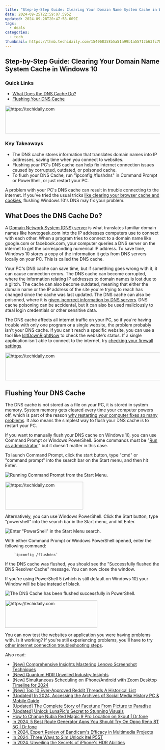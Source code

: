 ```yaml
---
title: "Step-by-Step Guide: Clearing Your Domain Name System Cache in Windows 10"
date: 2024-09-25T22:59:07.595Z
updated: 2024-09-28T20:47:58.609Z
tags:
  - deals
categories:
  - tech
thumbnail: https://thmb.techidaily.com/154068358b5a51a99b1a55712b63fc787a6b810efb43227d04a8381bc3392428.jpg
---
```


## Step-by-Step Guide: Clearing Your Domain Name System Cache in Windows 10

### Quick Links

* [What Does the DNS Cache Do?](https://screen-video-capture.techidaily.com/new-2024-approved-simplified-game-recording-setups-for-stardew-villagers/)
* [Flushing Your DNS Cache](https://facebook-video-share.techidaily.com/updated-swipe-right-on-creativity-youtubes-top-techniques-for-greenscreens/)

<!-- affiliate ads begin -->
<a href="https://appsumo.8odi.net/c/5597632/2130875/7443" target="_top" id="2130875">
  <img src="//a.impactradius-go.com/display-ad/7443-2130875" border="0" alt="https://techidaily.com" width="728" height="90"/>
</a>
<img height="0" width="0" src="https://appsumo.8odi.net/i/5597632/2130875/7443" style="position:absolute;visibility:hidden;" border="0" />
<!-- affiliate ads end -->

### Key Takeaways

* The DNS cache stores information that translates domain names into IP addresses, saving time when you connect to websites.
* Flushing your PC's DNS cache can help fix internet connection issues caused by corrupted, outdated, or poisoned cache.
* To flush your DNS Cache, run "ipconfig /flushdns" in Command Prompt or PowerShell, or just restart your PC.

 A problem with your PC's DNS cache can result in trouble connecting to the internet. If you've tried the usual tricks [like clearing your browser cache and cookies](https://howto.techidaily.com/top-10-fixes-for-phone-keep-disconnecting-from-wi-fi-on-huawei-nova-y71-drfone-by-drfone-fix-android-problems-fix-android-problems/), flushing Windows 10's DNS may fix your problem.

##  What Does the DNS Cache Do? 

 A [Domain Network System (DNS) server](https://instagram-clips.techidaily.com/new-2024-approved-revealing-the-top-10-hidden-story-supporters/) is what translates familiar domain names like howtogeek.com into the IP addresses computers use to connect with each other. When a program tries to connect to a domain name like google.com or facebook.com, your computer queries a DNS server on the internet to get the corresponding numerical IP address. To save time, Windows 10 stores a copy of the information it gets from DNS servers locally on your PC. This is called the DNS cache.

 Your PC's DNS cache can save time, but if something goes wrong with it, it can cause connection errors. The DNS cache can become corrupted, where the information relating IP addresses to domain names is lost due to a glitch. The cache can also become outdated, meaning that either the domain name or the IP address of the site you're trying to reach has changed since the cache was last updated. The DNS cache can also be poisoned, where it is [given incorrect information by DNS servers](https://vimeo-videos.techidaily.com/new-in-2024-premium-downloader-suite-for-vimeo-content/). DNS cache poisoning can be accidental, but it can also be used maliciously to steal login credentials or other sensitive data.

 The DNS cache affects all internet traffic on your PC, so if you're having trouble with only one program or a single website, the problem probably isn't your DNS cache. If you can't reach a specific website, you can use a tool like [IsItDownRightNow](https://www.isitdownrightnow.com/) to check the website's status. If a single application isn't able to connect to the internet, try [checking your firewall settings](https://screen-mirror.techidaily.com/in-2024-how-to-cast-apple-iphone-7-to-chromecast-drfone-by-drfone-ios/).

<!-- affiliate ads begin -->
<a href="https://appsumo.8odi.net/c/5597632/2144297/7443" target="_top" id="2144297">
  <img src="//a.impactradius-go.com/display-ad/7443-2144297" border="0" alt="https://techidaily.com" width="600" height="90"/>
</a>
<img height="0" width="0" src="https://appsumo.8odi.net/i/5597632/2144297/7443" style="position:absolute;visibility:hidden;" border="0" />
<!-- affiliate ads end -->

##  Flushing Your DNS Cache

 The DNS cache is not stored as a file on your PC, it is stored in system memory. System memory gets cleared every time your computer powers off, which is part of the reason [why restarting your computer fixes so many problems](https://android-pokemon-go.techidaily.com/in-2024-all-you-need-to-know-about-mega-greninja-for-motorola-moto-g13-drfone-by-drfone-virtual-android/). It also means the simplest way to flush your DNS cache is to restart your PC.

 If you want to manually flush your DNS cache on Windows 10, you can use Command Prompt or Windows PowerShell. Some commands must be "[Run as administrator](https://android-location.techidaily.com/in-2024-10-fake-gps-location-apps-on-android-of-your-samsung-galaxy-xcover-6-pro-tactical-edition-drfone-by-drfone-virtual/)," but it doesn't matter in this case.

 To launch Command Prompt, click the start button, type "cmd" or "command prompt" into the search bar on the Start menu, and then hit Enter.

![Running Command Prompt from the Start Menu.](https://static1.howtogeekimages.com/wordpress/wp-content/uploads/2023/11/run-command-prompt.png) 

<!-- affiliate ads begin -->
<a href="https://25home.pxf.io/c/5597632/2148641/16836" target="_top" id="2148641">
  <img src="//a.impactradius-go.com/display-ad/16836-2148641" border="0" alt="https://techidaily.com" width="254" height="90"/>
</a>
<img height="0" width="0" src="https://25home.pxf.io/i/5597632/2148641/16836" style="position:absolute;visibility:hidden;" border="0" />
<!-- affiliate ads end -->

 Alternatively, you can use Windows PowerShell. Click the Start button, type "powershell" into the search bar in the Start menu, and hit Enter.

![Enter "PowerShell" in the Start Menu search.](https://static1.howtogeekimages.com/wordpress/wp-content/uploads/2023/11/run-powershell.png) 

 With either Command Prompt or Windows PowerShell opened, enter the following command:

        `ipconfig /flushdns`
    
 If the DNS cache was flushed, you should see the "Successfully flushed the DNS Resolver Cache" message. You can now close the window.

 If you're using PowerShell 5 (which is still default on Windows 10) your Window will be blue instead of black. 

![The DNS Cache has been flushed successfully in PowerShell.](https://static1.howtogeekimages.com/wordpress/wp-content/uploads/2023/11/flush-dns-powershell.png) 

<!-- affiliate ads begin -->
<a href="https://aligracehair.sjv.io/c/5597632/1884017/19272" target="_top" id="1884017">
  <img src="//a.impactradius-go.com/display-ad/19272-1884017" border="0" alt="https://techidaily.com" width="300" height="90"/>
</a>
<img height="0" width="0" src="https://aligracehair.sjv.io/i/5597632/1884017/19272" style="position:absolute;visibility:hidden;" border="0" />
<!-- affiliate ads end -->

 You can now test the websites or application you were having problems with. Is it working? If you're still experiencing problems, you'll have to try [other internet connection troubleshooting steps](https://article-posts.techidaily.com/pioneering-medical-messaging-in-digital-advertising/).

<ins class="adsbygoogle"
     style="display:block"
     data-ad-format="autorelaxed"
     data-ad-client="ca-pub-7571918770474297"
     data-ad-slot="1223367746"></ins>

<ins class="adsbygoogle"
     style="display:block"
     data-ad-client="ca-pub-7571918770474297"
     data-ad-slot="8358498916"
     data-ad-format="auto"
     data-full-width-responsive="true"></ins>

<span class="atpl-alsoreadstyle">Also read:</span>
<div><ul>
<li><a href="https://remote-screen-capture.techidaily.com/new-comprehensive-insights-mastering-lenovo-screenshot-techniques/"><u>[New] Comprehensive Insights Mastering Lenovo Screenshot Techniques</u></a></li>
<li><a href="https://some-skills.techidaily.com/new-quantum-hdr-unveiled-industry-insights/"><u>[New] Quantum HDR Unveiled Industry Insights</u></a></li>
<li><a href="https://screen-mirroring-recording.techidaily.com/new-simultaneous-scheduling-on-iphoneandroid-with-zoom-desktop-timeline-for-2024/"><u>[New] Simultaneous Scheduling on iPhone/Android with Zoom Desktop Timeline for 2024</u></a></li>
<li><a href="https://some-skills.techidaily.com/new-top-10-ever-approved-reddit-threads-a-historical-list/"><u>[New] Top 10 Ever-Approved Reddit Threads A Historical List</u></a></li>
<li><a href="https://facebook-video-content.techidaily.com/updated-in-2024-accessing-the-archives-of-social-media-history-pc-and-mobile-guide/"><u>[Updated] In 2024, Accessing the Archives of Social Media History PC & Mobile Guide</u></a></li>
<li><a href="https://some-skills.techidaily.com/updated-the-complete-story-of-facetune-from-picture-to-paradise/"><u>[Updated] The Complete Story of Facetune From Picture to Paradise</u></a></li>
<li><a href="https://some-skills.techidaily.com/updated-unlock-lunapics-secret-to-stunning-visuals/"><u>[Updated] Unlock LunaPic's Secret to Stunning Visuals</u></a></li>
<li><a href="https://location-social.techidaily.com/how-to-change-nubia-red-magic-9-pro-location-on-skout-drfone-by-drfone-virtual-android/"><u>How to Change Nubia Red Magic 9 Pro Location on Skout | Dr.fone</u></a></li>
<li><a href="https://change-location.techidaily.com/in-2024-5-best-route-generator-apps-you-should-try-on-oppo-reno-8t-5g-drfone-by-drfone-virtual-android/"><u>In 2024, 5 Best Route Generator Apps You Should Try On Oppo Reno 8T 5G | Dr.fone</u></a></li>
<li><a href="https://screen-sharing-recording.techidaily.com/in-2024-expert-review-of-bandicams-efficacy-in-multimedia-projects/"><u>In 2024, Expert Review of Bandicam's Efficacy in Multimedia Projects</u></a></li>
<li><a href="https://sim-unlock.techidaily.com/in-2024-three-ways-to-sim-unlock-itel-p55t-by-drfone-android/"><u>In 2024, Three Ways to Sim Unlock Itel P55T</u></a></li>
<li><a href="https://some-skills.techidaily.com/in-2024-unveiling-the-secrets-of-iphones-hdr-abilities/"><u>In 2024, Unveiling the Secrets of iPhone's HDR Abilities</u></a></li>
</ul></div>

